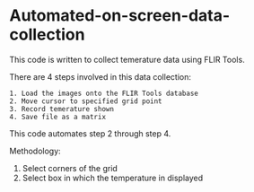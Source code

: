 # Automated-on-screen-data-collection
This code is written to collect temerature data using FLIR Tools.

There are 4 steps involved in this data collection:

    1. Load the images onto the FLIR Tools database
    2. Move cursor to specified grid point
    3. Record temerature shown
    4. Save file as a matrix

This code automates step 2 through step 4. 

Methodology:
1. Select corners of the grid
2. Select box in which the temperature in displayed


